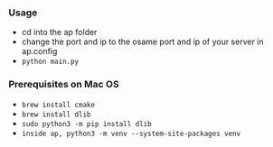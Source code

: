### Usage 
- cd into the ap folder
- change the port and ip to the osame port and ip of your server in ap.config
- `python main.py`

### Prerequisites on Mac OS
- `brew install cmake`
- `brew install dlib`
- `sudo python3 -m pip install dlib`
- `inside ap, python3 -m venv --system-site-packages venv`